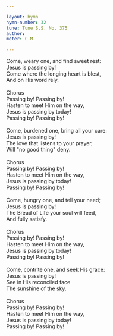 ```yaml
---

layout: hymn
hymn-number: 32
tune: Tune S.S. No. 375
author: 
meter: C.M.

---
```

Come, weary one, and find sweet rest:<br>Jesus is passing by!<br>Come where the longing heart is blest,<br>And on His word rely.<br><br>Chorus<br>Passing by! Passing by!<br>Hasten to meet Him on the way,<br>Jesus is passing by today!<br>Passing by! Passing by!<br><br>Come, burdened one, bring all your care:<br>Jesus is passing by!<br>The love that listens to your prayer,<br>Will "no good thing" deny.<br><br>Chorus<br>Passing by! Passing by!<br>Hasten to meet Him on the way,<br>Jesus is passing by today!<br>Passing by! Passing by!<br><br>Come, hungry one, and tell your need;<br>Jesus is passing by!<br>The Bread of Life your soul will feed,<br>And fully satisfy.<br><br>Chorus<br>Passing by! Passing by!<br>Hasten to meet Him on the way,<br>Jesus is passing by today!<br>Passing by! Passing by!<br><br>Come, contrite one, and seek His grace:<br>Jesus is passing by!<br>See in His reconciled face<br>The sunshine of the sky.<br><br>Chorus<br>Passing by! Passing by!<br>Hasten to meet Him on the way,<br>Jesus is passing by today!<br>Passing by! Passing by!<br><br><br>
